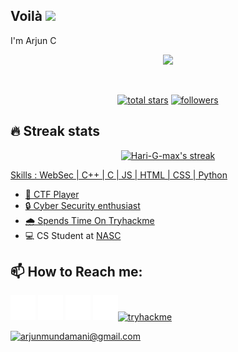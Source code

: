 <h2>Voilà  <img src="https://media.giphy.com/media/hvRJCLFzcasrR4ia7z/giphy.gif" width="28"> </h2>


<h7>I'm Arjun C</h7>

<p align="center">
  <a href="https://github.com/Hari-G-max/readme-typing-svg"><img src="https://readme-typing-svg.herokuapp.com/?lines=Pentester;Self-taught%20Techie;Always%20learning%20new%20things&font=Fira%20Code&center=true&width=440&height=45&color=f75c7e&vCenter=true&size=22"></a>
</p>
<br/>
<p align="center">
  <a href="https://github.com/Hari-G-max?tab=repositories&sort=stargazers">
    <img alt="total stars" title="Total stars on GitHub" src="https://custom-icon-badges.herokuapp.com/badge/dynamic/json?logo=star&color=55960c&labelColor=488207&label=Stars&style=for-the-badge&query=%24.stars&url=https://api.github-star-counter.workers.dev/user/Hari-G-max"/></a>
  <a href="https://github.com/Hari-G-max?tab=followers">
    <img alt="followers" title="Follow me on Github" src="https://custom-icon-badges.herokuapp.com/github/followers/Hari-G-max?color=236ad3&labelColor=1155ba&style=for-the-badge&logo=person-add&label=Follow&logoColor=white"/></a>
</p>

## 🔥 Streak stats


<p align="center">
  <a href="https://github.com/H4K3R13/github-readme-streak-stats">
    <img title="🔥 Get streak stats for your profile at git.io/streak-stats" alt="Hari-G-max's streak" src="https://github-readme-streak-stats.herokuapp.com/?user=H4K3R13&theme=monokai-metallian&hide_border=true"/>
     
     
Skills : WebSec | C++ | C | JS | HTML | CSS | Python

- 🚩 CTF Player 
- 🔒 Cyber Security enthusiast 
- 🌧️ Spends Time On  [Tryhackme](https://tryhackme.com/p/H4K3R) 
- 💻 CS Student at [NASC](https://nasc.ac.in/)

<h2>📫 How to Reach me: </h2> 

   [<img src='twitter.png' alt='twitter' height='40'>](https://twitter.com/H4K3R_)  [<img src='github.png' alt='github' height='40'>](https://github.com/H4K3R13)  [<img src='instagram.png' alt='instagram' height='40'>](https://www.instagram.com/arjun_mundmani/)  [<img src='linkedin.png' alt='linkedin' height='40'>](https://www.linkedin.com/in/arjun-c-6144a4201/)[<img src='https://tryhackme-badges.s3.amazonaws.com/H4K3R.png' alt='tryhackme' height='40'>](https://tryhackme.com/p/H4K3R)

<a href="mailto:arjunmundamani@gmail.com">![arjunmundamani@gmail.com](https://img.shields.io/badge/Gmail-D14836?style=for-the-badge&logo=gmail&logoColor=white)</a> 
